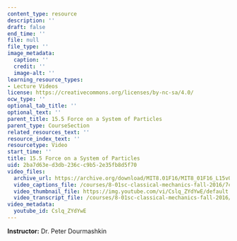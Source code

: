```yaml
---
content_type: resource
description: ''
draft: false
end_time: ''
file: null
file_type: ''
image_metadata:
  caption: ''
  credit: ''
  image-alt: ''
learning_resource_types:
- Lecture Videos
license: https://creativecommons.org/licenses/by-nc-sa/4.0/
ocw_type: ''
optional_tab_title: ''
optional_text: ''
parent_title: 15.5 Force on a System of Particles
parent_type: CourseSection
related_resources_text: ''
resource_index_text: ''
resourcetype: Video
start_time: ''
title: 15.5 Force on a System of Particles
uid: 2ba7d63e-d3db-236c-c9b5-2e35fb8d5f70
video_files:
  archive_url: https://archive.org/download/MIT8.01F16/MIT8_01F16_L15v05_360p.mp4
  video_captions_file: /courses/8-01sc-classical-mechanics-fall-2016/7c4afbe6566a5b87a49518f39b10c387_Cslq_ZYdYwE.vtt
  video_thumbnail_file: https://img.youtube.com/vi/Cslq_ZYdYwE/default.jpg
  video_transcript_file: /courses/8-01sc-classical-mechanics-fall-2016/2547bcdb38901fffde7f7c8acf6ff31b_Cslq_ZYdYwE.pdf
video_metadata:
  youtube_id: Cslq_ZYdYwE
---
```

**Instructor:** Dr. Peter Dourmashkin